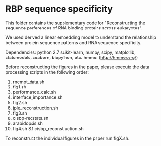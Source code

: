 # RBP sequence specificity
This folder contains the supplementary code for "Reconstructing the sequence preferences of RNA binding proteins across eukaryotes".

We used derived a linear embedding model to understand the relationship between protein sequence patterns and RNA sequence specificity. 

Dependencies:
python 2.7
scikit-learn, numpy, scipy, matplotlib, statsmodels, seaborn, biopython, etc. 
hmmer (http://hmmer.org/)

Before reconstructing the figures in the paper, please execute the data processing scripts in the following order:

1. rncmpt_data.sh
2. fig1.sh
3. performance_calc.sh
4. interface_importance.sh
5. fig2.sh
6. jple_reconstruction.sh
7. fig3.sh
8. cisbp-recstats.sh
9. arabidopsis.sh
10. fig4.sh
S.1 cisbp_reconstruction.sh

To reconstruct the individual figures in the paper run figX.sh.



